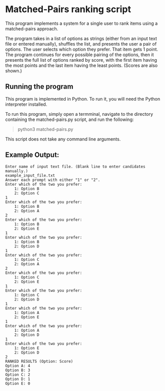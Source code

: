 # Matched-Pairs ranking script

This program implements a system for a single user to rank items using a matched-pairs approach. 

The program takes in a list of options as strings (either from an input text file or entered manually), shuffles the list, and presents the user a pair of options. The user selects which option they prefer. That item gets 1 point. The program continues for every possible pairing of the options, then it presents the full list of options ranked by score, with the first item having the most points and the last item having the least points. (Scores are also shown.)

## Running the program

This program is implemented in Python. To run it, you will need the Python interpreter installed. 

To run this program, simply open a termminal, navigate to the directory containing the matched-pairs.py script, and run the following:

> python3 matched-pairs.py

This script does not take any command line arguments.

## Example Output:

    Enter name of input text file. (Blank line to enter candidates manually.)
    example_input_file.txt
    Answer each prompt with either "1" or "2".
    Enter which of the two you prefer:
        1: Option B
        2: Option C
    1
    Enter which of the two you prefer: 
        1: Option B
        2: Option A
    2
    Enter which of the two you prefer: 
        1: Option B
        2: Option E
    1
    Enter which of the two you prefer: 
        1: Option B
        2: Option D
    1
    Enter which of the two you prefer: 
        1: Option C
        2: Option A
    2
    Enter which of the two you prefer: 
        1: Option C
        2: Option E
    1
    Enter which of the two you prefer: 
        1: Option C
        2: Option D
    1
    Enter which of the two you prefer: 
        1: Option A
        2: Option E
    1
    Enter which of the two you prefer: 
        1: Option A
        2: Option D
    1
    Enter which of the two you prefer: 
        1: Option E
        2: Option D
    2
    RANKED RESULTS (Option: Score)
    Option A: 4
    Option B: 3
    Option C: 2
    Option D: 1
    Option E: 0
